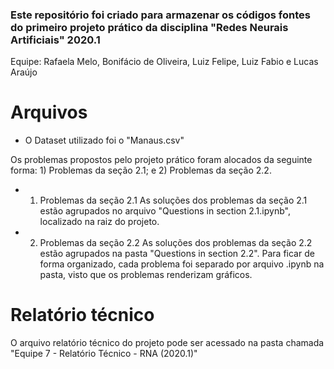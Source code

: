 ### Este repositório foi criado para armazenar os códigos fontes do primeiro projeto prático da disciplina "Redes Neurais Artificiais" 2020.1

Equipe: Rafaela Melo, Bonifácio de Oliveira, Luiz Felipe, Luiz Fabio e Lucas Araújo

# Arquivos

- O Dataset utilizado foi o "Manaus.csv"

Os problemas propostos pelo projeto prático foram alocados da seguinte forma: 1) Problemas da seção 2.1; e 2) Problemas da seção 2.2.

- 1) Problemas da seção 2.1
As soluções dos problemas da seção 2.1 estão agrupados no arquivo "Questions in section 2.1.ipynb", localizado na raiz do projeto.

- 2) Problemas da seção 2.2
As soluções dos problemas da seção 2.2 estão agrupados na pasta "Questions in section 2.2". Para ficar de forma organizado, cada problema foi separado por arquivo .ipynb na pasta, visto que os problemas renderizam gráficos.

# Relatório técnico

O arquivo  relatório técnico do projeto pode ser acessado na pasta chamada "Equipe 7 - Relatório Técnico - RNA (2020.1)"
